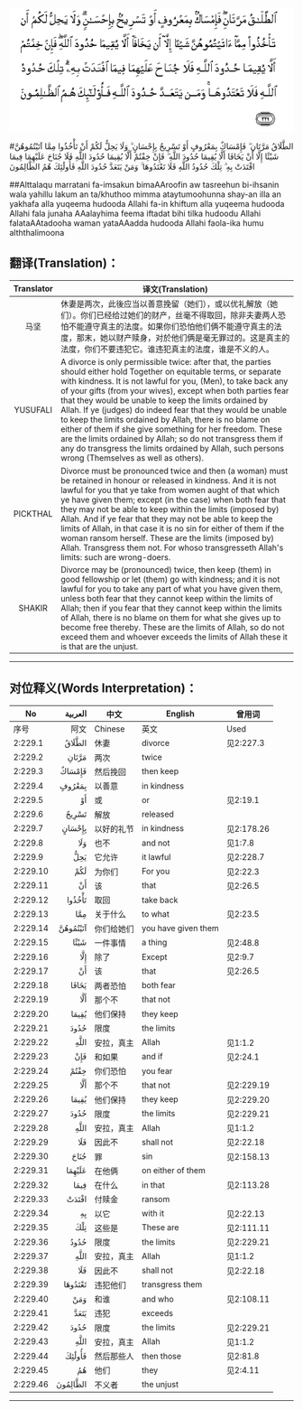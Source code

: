 ![002:229](images/002_229.gif)

#الطَّلَاقُ مَرَّتَانِ ۖ فَإِمْسَاكٌ بِمَعْرُوفٍ أَوْ تَسْرِيحٌ بِإِحْسَانٍ ۗ وَلَا يَحِلُّ لَكُمْ أَنْ تَأْخُذُوا مِمَّا آتَيْتُمُوهُنَّ شَيْئًا إِلَّا أَنْ يَخَافَا أَلَّا يُقِيمَا حُدُودَ اللَّهِ ۖ فَإِنْ خِفْتُمْ أَلَّا يُقِيمَا حُدُودَ اللَّهِ فَلَا جُنَاحَ عَلَيْهِمَا فِيمَا افْتَدَتْ بِهِ ۗ تِلْكَ حُدُودُ اللَّهِ فَلَا تَعْتَدُوهَا ۚ وَمَنْ يَتَعَدَّ حُدُودَ اللَّهِ فَأُولَٰئِكَ هُمُ الظَّالِمُونَ 

##Alttalaqu marratani fa-imsakun bimaAAroofin aw tasreehun bi-ihsanin wala yahillu lakum an ta/khuthoo mimma ataytumoohunna shay-an illa an yakhafa alla yuqeema hudooda Allahi fa-in khiftum alla yuqeema hudooda Allahi fala junaha AAalayhima feema iftadat bihi tilka hudoodu Allahi falataAAtadooha waman yataAAadda hudooda Allahi faola-ika humu alththalimoona 

## 翻译(Translation)：

| Translator | 译文(Translation)                                            |
| :--------: | ------------------------------------------------------------ |
|    马坚    | 休妻是两次，此後应当以善意挽留（她们），或以优礼解放（她们）。你们已经给过她们的财产，丝毫不得取回，除非夫妻两人恐怕不能遵守真主的法度。如果你们恐怕他们俩不能遵守真主的法度，那末，她以财产赎身，对於他们俩是毫无罪过的。这是真主的法度，你们不要违犯它。谁违犯真主的法度，谁是不义的人。 |
|  YUSUFALI  | A divorce is only permissible twice: after that, the parties should either hold Together on equitable terms, or separate with kindness. It is not lawful for you, (Men), to take back any of your gifts (from your wives), except when both parties fear that they would be unable to keep the limits ordained by Allah. If ye (judges) do indeed fear that they would be unable to keep the limits ordained by Allah, there is no blame on either of them if she give something for her freedom. These are the limits ordained by Allah; so do not transgress them if any do transgress the limits ordained by Allah, such persons wrong (Themselves as well as others). |
|  PICKTHAL  | Divorce must be pronounced twice and then (a woman) must be retained in honour or released in kindness. And it is not lawful for you that ye take from women aught of that which ye have given them; except (in the case) when both fear that they may not be able to keep within the limits (imposed by) Allah. And if ye fear that they may not be able to keep the limits of Allah, in that case it is no sin for either of them if the woman ransom herself. These are the limits (imposed by) Allah. Transgress them not. For whoso transgresseth Allah's limits: such are wrong-doers. |
|   SHAKIR   | Divorce may be (pronounced) twice, then keep (them) in good fellowship or let (them) go with kindness; and it is not lawful for you to take any part of what you have given them, unless both fear that they cannot keep within the limits of Allah; then if you fear that they cannot keep within the limits of Allah, there is no blame on them for what she gives up to become free thereby. These are the limits of Allah, so do not exceed them and whoever exceeds the limits of Allah these it is that are the unjust. |

---

## 对位释义(Words Interpretation)：

| No   | العربية | 中文    | English | 曾用词 |
| ---- | ------: | ------- | ------- | ------ |
| 序号 |    阿文 | Chinese | 英文    | Used   |
| 2:229.1  | الطَّلَاقُ   | 休妻       | divorce             | 见2:227.3  |
| 2:229.2  | مَرَّتَانِ    | 两次       | twice               |            |
| 2:229.3  | فَإِمْسَاكٌ   | 然后挽回   | then keep           |            |
| 2:229.4  | بِمَعْرُوفٍ   | 以善意     | in kindness         |            |
| 2:229.5  | أَوْ       | 或         | or                  | 见2:19.1   |
| 2:229.6  | تَسْرِيحٌ    | 解放       | released            |            |
| 2:229.7  | بِإِحْسَانٍ   | 以好的礼节 | in kindness         | 见2:178.26 |
| 2:229.8  | وَلَا      | 也不       | and not             | 见1:7.8    |
| 2:229.9  | يَحِلُّ      | 它允许     | it lawful           | 见2:228.7  |
| 2:229.10 | لَكُمْ      | 为你们     | For you             | 见2:22.3   |
| 2:229.11 | أَنْ       | 该         | that                | 见2:26.5   |
| 2:229.12 | تَأْخُذُوا   | 取回       | take back           |            |
| 2:229.13 | مِمَّا      | 关于什么   | to what             | 见2:23.5   |
| 2:229.14 | آتَيْتُمُوهُنَّ | 你们给她们 | you have given them |            |
| 2:229.15 | شَيْئًا     | 一件事情   | a thing             | 见2:48.8   |
| 2:229.16 | إِلَّا      | 除了       | Except              | 见2:9.7    |
| 2:229.17 | أَنْ       | 该         | that                | 见2:26.5   |
| 2:229.18 | يَخَافَا    | 两者恐怕   | both fear           |            |
| 2:229.19 | أَلَّا      | 那个不     | that not            |            |
| 2:229.20 | يُقِيمَا    | 他们保持   | they keep           |            |
| 2:229.21 | حُدُودَ     | 限度       | the limits          |            |
| 2:229.22 | اللَّهِ     | 安拉，真主 | Allah               | 见1:1.2    |
| 2:229.23 | فَإِنْ      | 和如果     | and if              | 见2:24.1   |
| 2:229.24 | خِفْتُمْ     | 你们恐怕   | you fear            |            |
| 2:229.25 | أَلَّا      | 那个不     | that not            | 见2:229.19 |
| 2:229.26 | يُقِيمَا    | 他们保持   | they keep           | 见2:229.20 |
| 2:229.27 | حُدُودَ     | 限度       | the limits          | 见2:229.21 |
| 2:229.28 | اللَّهِ     | 安拉，真主 | Allah               | 见1:1.2    |
| 2:229.29 | فَلَا      | 因此不     | shall not           | 见2:22.18  |
| 2:229.30 | جُنَاحَ     | 罪         | sin                 | 见2:158.13 |
| 2:229.31 | عَلَيْهِمَا   | 在他俩     | on either of them   |            |
| 2:229.32 | فِيمَا     | 在什么     | in that             | 见2:113.28 |
| 2:229.33 | افْتَدَتْ    | 付赎金     | ransom              |            |
| 2:229.34 | بِهِ       | 以它       | with it             | 见2:22.13  |
| 2:229.35 | تِلْكَ      | 这些是    | These are           | 见2:111.11 |
| 2:229.36 | حُدُودُ     | 限度       | the limits          | 见2:229.21 |
| 2:229.37 | اللَّهِ     | 安拉，真主 | Allah               | 见1:1.2    |
| 2:229.38 | فَلَا      | 因此不     | shall not           | 见2:22.18  |
| 2:229.39 | تَعْتَدُوهَا  | 违犯他们   | transgress them     |            |
| 2:229.40 | وَمَنْ      | 和谁       | and who             | 见2:108.11 |
| 2:229.41 | يَتَعَدَّ     | 违犯       | exceeds             |            |
| 2:229.42 | حُدُودَ     | 限度       | the limits          | 见2:229.21 |
| 2:229.43 | اللَّهِ     | 安拉，真主 | Allah               | 见1:1.2    |
| 2:229.44 | فَأُولَٰئِكَ   | 然后那些人 | then those          | 见2:81.8   |
| 2:229.45 | هُمُ       | 他们       | they                | 见2:4.11   |
| 2:229.46 | الظَّالِمُونَ | 不义者     | the unjust          |            |

---
